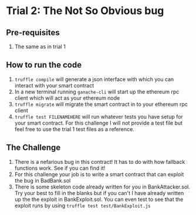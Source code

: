 # Trial 2: The Not So Obvious bug
## Pre-requisites
   1. The same as in trial 1

## How to run the code
   1. ```truffle compile``` will generate a json interface with which you can interact with your smart contract
   2. In a new terminal running ```ganache-cli``` will start up the ethereum rpc client which will act as your ethereum node
   3. ```truffle migrate``` will migrate the smart contract in to your ethereum rpc client
   4. ```truffle test FILENAMEHERE``` will run whatever tests you have setup for your smart contract. For this challenge I will not provide a test file but feel free to use the trial 1 test files as a reference.

## The Challenge

   1. There is a nefarious bug in this contract! It has to do with how fallback functions work. See if you can find it!
   2. For this challenge your job is to write a smart contract that can exploit the bug in BadBank.sol
   3. There is some skeleton code already written for you in BankAttacker.sol. Try your best to fill in the blanks but if you can't I have already written up the the exploit in BankExploit.sol. You can even test to see that the exploit runs by using ```truffle test test/BankExploit.js```
